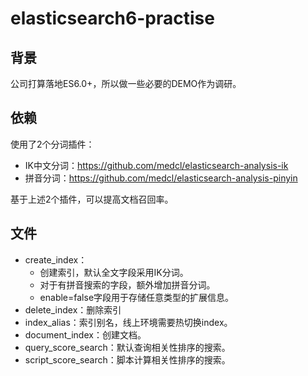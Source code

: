 # elasticsearch6-practise

## 背景

公司打算落地ES6.0+，所以做一些必要的DEMO作为调研。

## 依赖

使用了2个分词插件：

* IK中文分词：https://github.com/medcl/elasticsearch-analysis-ik
* 拼音分词：https://github.com/medcl/elasticsearch-analysis-pinyin

基于上述2个插件，可以提高文档召回率。

## 文件

* create_index：
    * 创建索引，默认全文字段采用IK分词。
    * 对于有拼音搜索的字段，额外增加拼音分词。
    * enable=false字段用于存储任意类型的扩展信息。
* delete_index：删除索引
* index_alias：索引别名，线上环境需要热切换index。
* document_index：创建文档。
* query_score_search：默认查询相关性排序的搜索。
* script_score_search：脚本计算相关性排序的搜索。